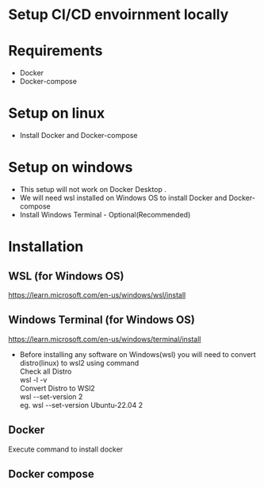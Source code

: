 # Setup CI/CD envoirnment locally
# Requirements
  * Docker 
  * Docker-compose
  
  
# Setup on linux
  * Install Docker and Docker-compose
# Setup on windows
  * This setup will not work on Docker Desktop .
  * We will need wsl installed on Windows OS to install Docker and Docker-compose
  * Install Windows Terminal - Optional(Recommended)
  
# Installation
  ## WSL (for Windows OS)
  https://learn.microsoft.com/en-us/windows/wsl/install
  ## Windows Terminal (for Windows OS)
  https://learn.microsoft.com/en-us/windows/terminal/install
  * Before installing any software on Windows(wsl) you will need to convert distro(linux) to wsl2 using command <br />
    Check all Distro <br />
    wsl -l -v <br />
    Convert Distro to WSl2 <br />
    wsl --set-version <Distro-name> 2 <br />
    eg. wsl --set-version Ubuntu-22.04 2
  
  ## Docker
  Execute command to install docker 
  ## Docker compose
